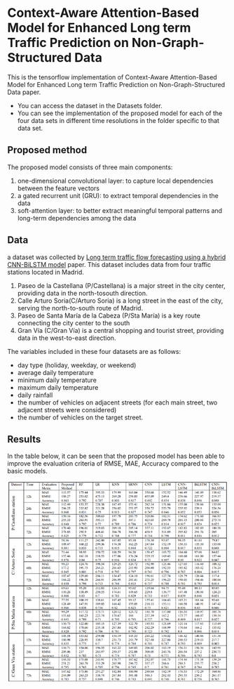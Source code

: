 # Context-Aware Attention-Based Model for Enhanced Long term Traffic Prediction on Non-Graph-Structured Data

This is the tensorflow implementation of Context-Aware Attention-Based Model for Enhanced Long term Traffic Prediction on Non-Graph-Structured Data paper.
* You can access the dataset in the Datasets folder.
* You can see the implementation of the proposed model for each of the four data sets in different time resolutions in the folder specific to that data set.

## Proposed method
The proposed model consists of three main components: 
1. one-dimensional convolutional layer: to capture local dependencies between the feature vectors
2. a gated recurrent unit (GRU): to extract temporal dependencies in the data 
3. soft-attention layer: to better extract meaningful temporal patterns and long-term dependencies among the data

## Data
a dataset was collected by <a href="https://www.sciencedirect.com/science/article/pii/S0952197623002257">Long term traffic flow forecasting using a hybrid CNN-BiLSTM model</a> paper.
This dataset includes data from four traffic stations located in Madrid.
1.  Paseo de la Castellana (P/Castellana) is a major street in the city center, providing data in the north-tosouth direction.
2.  Calle Arturo Soria(C/Arturo Soria) is a long street in the east of the city, serving the north-to-south route of Madrid.
3. Paseo de Santa María de la Cabeza (P/Sta María) is a key route connecting the city center to the south
4. Gran Vía (C/Gran Vía) is a central shopping and tourist street, providing data in the west-to-east direction.

The variables included in these four datasets are as follows: 
* day type (holiday, weekday, or weekend)
* average daily temperature
* minimum daily temperature
* maximum daily temperature
* daily rainfall
* the number of vehicles on adjacent streets (for each main street, two adjacent streets were considered)
* the number of vehicles on the target street.



## Results
In the table below, it can be seen that the proposed model has been able to improve the evaluation criteria of RMSE, MAE, Accuracy compared to the basic models.


![alt text](https://github.com/majidhosseini87/Context-Aware-Attention-Based-Model-for-Enhanced-Long-term-Traffic-Prediction/blob/main/Figures/Experimental%20Results.png)
